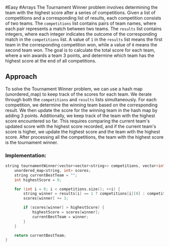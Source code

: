 #Easy #Arrays 
The Tournament Winner problem involves determining the team with the highest score after a series of competitions. Given a list of competitions and a corresponding list of results, each competition consists of two teams. The `competitions` list contains pairs of team names, where each pair represents a match between two teams. The `results` list contains integers, where each integer indicates the outcome of the corresponding match in the `competitions` list. A value of `1` in the `results` list means the first team in the corresponding competition won, while a value of `0` means the second team won. The goal is to calculate the total score for each team, where a win awards a team 3 points, and determine which team has the highest score at the end of all competitions.
## Approach
To solve the Tournament Winner problem, we can use a hash map (unordered_map) to keep track of the scores for each team. We iterate through both the `competitions` and `results` lists simultaneously. For each competition, we determine the winning team based on the corresponding result. We then update the score for the winning team in the hash map by adding 3 points. Additionally, we keep track of the team with the highest score encountered so far. This requires comparing the current team's updated score with the highest score recorded, and if the current team's score is higher, we update the highest score and the team with the highest score. After processing all the competitions, the team with the highest score is the tournament winner.
### Implementation:
```cpp
string tournamentWinner(vector<vector<string>> competitions, vector<int> results) {
    unordered_map<string, int> scores;
    string currentBestTeam = "";
    int highestScore = 0;

    for (int i = 0; i < competitions.size(); ++i) {
        string winner = results[i] == 1 ? competitions[i][0] : competitions[i][1];
        scores[winner] += 3;

        if (scores[winner] > highestScore) {
            highestScore = scores[winner];
            currentBestTeam = winner;
        }
    }

    return currentBestTeam;
}

```